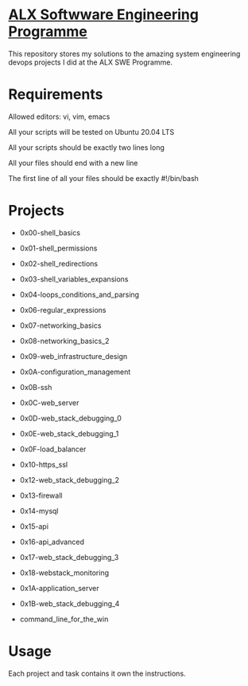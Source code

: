 # [ALX Softwware Engineering Programme](https://www.alxafrica.com/about/)

This repository stores my solutions to the amazing system engineering devops projects I did at the ALX SWE Programme.

# Requirements

Allowed editors: vi, vim, emacs

All your scripts will be tested on Ubuntu 20.04 LTS

All your scripts should be exactly two lines long

All your files should end with a new line

The first line of all your files should be exactly #!/bin/bash

# Projects

- 0x00-shell_basics

- 0x01-shell_permissions

- 0x02-shell_redirections

- 0x03-shell_variables_expansions

- 0x04-loops_conditions_and_parsing

- 0x06-regular_expressions

- 0x07-networking_basics

- 0x08-networking_basics_2

- 0x09-web_infrastructure_design

- 0x0A-configuration_management

- 0x0B-ssh

- 0x0C-web_server

- 0x0D-web_stack_debugging_0

- 0x0E-web_stack_debugging_1

- 0x0F-load_balancer

- 0x10-https_ssl

- 0x12-web_stack_debugging_2

- 0x13-firewall

- 0x14-mysql

- 0x15-api

- 0x16-api_advanced

- 0x17-web_stack_debugging_3

- 0x18-webstack_monitoring

- 0x1A-application_server

- 0x1B-web_stack_debugging_4

- command_line_for_the_win

# Usage

Each project and task contains it own the instructions.
